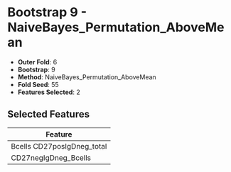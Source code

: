 # Bootstrap 9 - NaiveBayes_Permutation_AboveMean

- **Outer Fold**: 6
- **Bootstrap**: 9
- **Method**: NaiveBayes_Permutation_AboveMean
- **Fold Seed**: 55
- **Features Selected**: 2

## Selected Features

| Feature |
|---------|
| Bcells CD27posIgDneg_total |
| CD27negIgDneg_Bcells |
